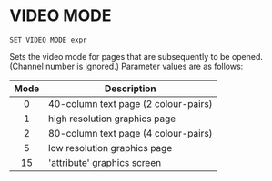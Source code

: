 # VIDEO MODE

`SET VIDEO MODE expr`

Sets the video mode for pages that are subsequently to be opened. (Channel number is ignored.)
Parameter values are as follows:

| Mode | Description                          |
|:----:| ------------------------------------ |
|  0   | 40-column text page (2 colour-pairs) |
|  1   | high resolution graphics page        |
|  2   | 80-column text page (4 colour-pairs) |
|  5   | low resolution graphics page         |
|  15  | 'attribute' graphics screen          |

